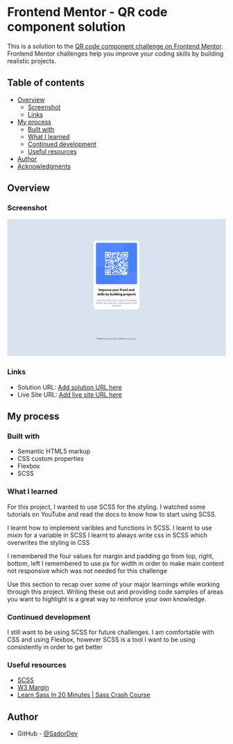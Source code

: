 # Frontend Mentor - QR code component solution

This is a solution to the [QR code component challenge on Frontend Mentor](https://www.frontendmentor.io/challenges/qr-code-component-iux_sIO_H). Frontend Mentor challenges help you improve your coding skills by building realistic projects. 

## Table of contents

- [Overview](#overview)
  - [Screenshot](#screenshot)
  - [Links](#links)
- [My process](#my-process)
  - [Built with](#built-with)
  - [What I learned](#what-i-learned)
  - [Continued development](#continued-development)
  - [Useful resources](#useful-resources)
- [Author](#author)
- [Acknowledgments](#acknowledgments)

## Overview

### Screenshot

![Completed](images/Final.png)

### Links

- Solution URL: [Add solution URL here](https://github.com/SadorDev/QR-Code-Component)
- Live Site URL: [Add live site URL here](https://sadordev.github.io/QR-Code-Component/)

## My process

### Built with

- Semantic HTML5 markup
- CSS custom properties
- Flexbox
- SCSS

### What I learned

For this project, I wanted to use SCSS for the styling. I watched some tutorials on YouTube and read the docs to know how to start using SCSS.

I learnt how to implement varibles and functions in SCSS.
I learnt to use mixin for a variable in SCSS
I learnt to always write css in SCSS which overwrites the styling in CSS


I remembered the four values for margin and padding go from top, right, bottom, left
I remembered to use px for width in order to make main content not responsive which was not needed for this challenge


Use this section to recap over some of your major learnings while working through this project. Writing these out and providing code samples of areas you want to highlight is a great way to reinforce your own knowledge.

### Continued development

I still want to be using SCSS for future challenges. I am comfortable with CSS and using Flexbox, however SCSS is a tool I want to be using consistently in order to get better

### Useful resources

- [SCSS](https://sass-lang.com/documentation/) 
- [W3 Margin](https://www.w3schools.com/css/css_margin.asp)
- [Learn Sass In 20 Minutes | Sass Crash Course](https://www.youtube.com/watch?v=Zz6eOVaaelI)

## Author

- GitHub - [@SadorDev](https://github.com/SadorDev)